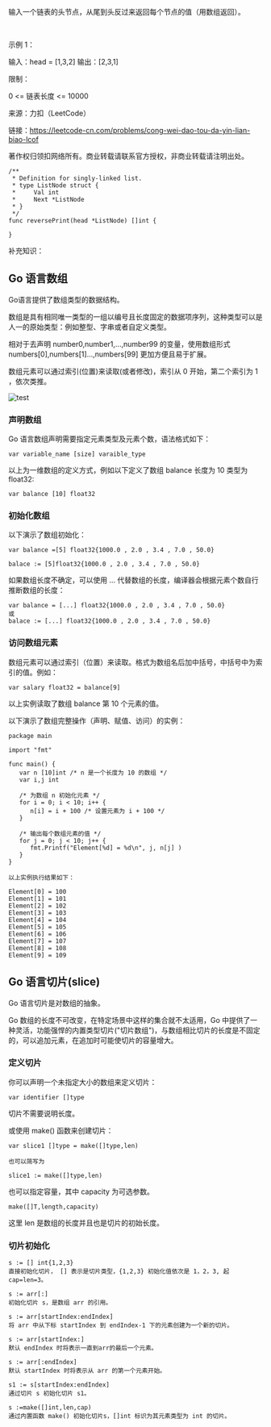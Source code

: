 输入一个链表的头节点，从尾到头反过来返回每个节点的值（用数组返回）。

 

示例 1：

输入：head = [1,3,2]
输出：[2,3,1]
 

限制：

0 <= 链表长度 <= 10000

来源：力扣（LeetCode）

链接：https://leetcode-cn.com/problems/cong-wei-dao-tou-da-yin-lian-biao-lcof

著作权归领扣网络所有。商业转载请联系官方授权，非商业转载请注明出处。


```
/**
 * Definition for singly-linked list.
 * type ListNode struct {
 *     Val int
 *     Next *ListNode
 * }
 */
func reversePrint(head *ListNode) []int {

}
```

补充知识：

## Go 语言数组

Go语言提供了数组类型的数据结构。

数组是具有相同唯一类型的一组以编号且长度固定的数据项序列，这种类型可以是人一的原始类型：例如整型、字串或者自定义类型。

相对于去声明 number0,number1,...,number99 的变量，使用数组形式 numbers[0],numbers[1]...,numbers[99] 更加方便且易于扩展。

数组元素可以通过索引(位置)来读取(或者修改)，索引从 0 开始，第二个索引为 1 ，依次类推。

![test](https://www.runoob.com/wp-content/uploads/2015/06/goarray.png "GO 语言数组")

### 声明数组
Go 语言数组声明需要指定元素类型及元素个数，语法格式如下：

```
var variable_name [size] varaible_type
```
以上为一维数组的定义方式，例如以下定义了数组 balance 长度为 10 类型为 float32:
```
var balance [10] float32
```

### 初始化数组
以下演示了数组初始化：
```
var balance =[5] float32{1000.0 , 2.0 , 3.4 , 7.0 , 50.0}

balace := [5]float32{1000.0 , 2.0 , 3.4 , 7.0 , 50.0}
``` 
如果数组长度不确定，可以使用 ... 代替数组的长度，编译器会根据元素个数自行推断数组的长度：
```
var balance = [...] float32{1000.0 , 2.0 , 3.4 , 7.0 , 50.0}
或
balace := [...] float32{1000.0 , 2.0 , 3.4 , 7.0 , 50.0}
```


### 访问数组元素
数组元素可以通过索引（位置）来读取。格式为数组名后加中括号，中括号中为索引的值。例如：
```
var salary float32 = balance[9]
```
以上实例读取了数组 balance 第 10 个元素的值。

以下演示了数组完整操作（声明、赋值、访问）的实例：
```
package main

import "fmt"

func main() {
   var n [10]int /* n 是一个长度为 10 的数组 */
   var i,j int

   /* 为数组 n 初始化元素 */        
   for i = 0; i < 10; i++ {
      n[i] = i + 100 /* 设置元素为 i + 100 */
   }

   /* 输出每个数组元素的值 */
   for j = 0; j < 10; j++ {
      fmt.Printf("Element[%d] = %d\n", j, n[j] )
   }
}

以上实例执行结果如下：

Element[0] = 100
Element[1] = 101
Element[2] = 102
Element[3] = 103
Element[4] = 104
Element[5] = 105
Element[6] = 106
Element[7] = 107
Element[8] = 108
Element[9] = 109
```


## Go 语言切片(slice)
Go 语言切片是对数组的抽象。

Go 数组的长度不可改变，在特定场景中这样的集合就不太适用，Go 中提供了一种灵活，功能强悍的内置类型切片("切片数组")，与数组相比切片的长度是不固定的，可以追加元素，在追加时可能使切片的容量增大。

### 定义切片
你可以声明一个未指定大小的数组来定义切片：
```
var identifier []type
```
切片不需要说明长度。

或使用 make() 函数来创建切片：
```
var slice1 []type = make([]type,len)

也可以简写为

slice1 := make([]type,len)
```
也可以指定容量，其中 capacity 为可选参数。
```
make([]T,length,capacity)
```
这里 len 是数组的长度并且也是切片的初始长度。

### 切片初始化
```
s := [] int{1,2,3}
直接初始化切片， [] 表示是切片类型，{1,2,3} 初始化值依次是 1，2，3, 起 cap=len=3。

s := arr[:]
初始化切片 s，是数组 arr 的引用。

s := arr[startIndex:endIndex] 
将 arr 中从下标 startIndex 到 endIndex-1 下的元素创建为一个新的切片。

s := arr[startIndex:] 
默认 endIndex 时将表示一直到arr的最后一个元素。

s := arr[:endIndex] 
默认 startIndex 时将表示从 arr 的第一个元素开始。

s1 := s[startIndex:endIndex] 
通过切片 s 初始化切片 s1。

s :=make([]int,len,cap) 
通过内置函数 make() 初始化切片s，[]int 标识为其元素类型为 int 的切片。
```